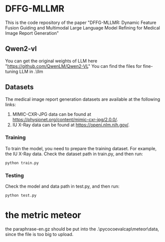 # DFFG-MLLMR
This is the code repository of the paper "DFFG-MLLMR: Dynamic Feature Fusion Guiding and Multimodal Large Language Model Refining for Medical Image Report Generation"

## Qwen2-vl
You can get the original weights of LLM here "https://github.com/QwenLM/Qwen2-VL"
You can find the files for fine-tuning LLM in .\llm

## Datasets
The medical image report generation datasets are available at the following links:
1. MIMIC-CXR-JPG data can be found at https://physionet.org/content/mimic-cxr-jpg/2.0.0/.
2. IU X-Ray data can be found at https://openi.nlm.nih.gov/.

### Training

To train the model, you need to prepare the training dataset. For example, the IU X-Ray data.
Check the dataset path in train.py, and then run:
```
python train.py
```
### Testing
Check the model and data path in test.py, and then run:
```
python test.py
```

# the metric meteor
the paraphrase-en.gz should be put into the .\pycocoevalcap\meteor\data, since the file is too big to upload.
